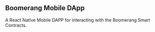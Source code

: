 ## Boomerang Mobile DApp
A React Native Mobile DAPP for interacting with the Boomerang Smart Contracts.

